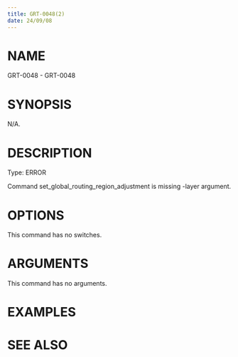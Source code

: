 ```yaml
---
title: GRT-0048(2)
date: 24/09/08
---
```


# NAME

GRT-0048 - GRT-0048

# SYNOPSIS

N/A.

# DESCRIPTION

Type: ERROR

Command set_global_routing_region_adjustment is missing -layer argument.

# OPTIONS

This command has no switches.

# ARGUMENTS

This command has no arguments.

# EXAMPLES

# SEE ALSO
